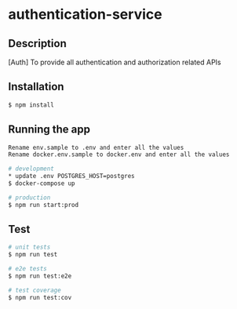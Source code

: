 # authentication-service

## Description

[Auth] To provide all authentication and authorization related APIs

## Installation

```bash
$ npm install
```

## Running the app

```bash
Rename env.sample to .env and enter all the values
Rename docker.env.sample to docker.env and enter all the values

# development
* update .env POSTGRES_HOST=postgres
$ docker-compose up

# production
$ npm run start:prod
```

## Test

```bash
# unit tests
$ npm run test

# e2e tests
$ npm run test:e2e

# test coverage
$ npm run test:cov
```
